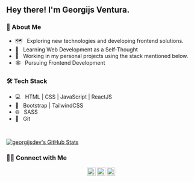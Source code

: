 <h2> Hey there! I'm Georgijs Ventura.</h2>

<h3> 👱 About Me </h3>

- 🗺️ &nbsp; Exploring new technologies and developing frontend solutions.
- 🌱 &nbsp; Learning Web Development as a Self-Thought
- 💼 &nbsp; Working in my personal projects using the stack mentioned below.
- 🕸️ &nbsp; Pursuing Frontend Development

<h3>🛠 Tech Stack</h3>

- 💻 &nbsp; HTML | CSS | JavaScript | ReactJS
- 🎨 &nbsp; Bootstrap | TailwindCSS
- 🌐 &nbsp; SASS
- 🔧 &nbsp; Git

<br/>

[![georgijsdev's GitHub Stats](https://github-readme-stats.vercel.app/api?username=georgijsdev&show_icons=true)](https://github.com/georgijsdev)

<h3> 🤝🏻 Connect with Me </h3>

<p align="center">
<a href="https://www.linkedin.com/in/germans-ventura/"><img width="22px" alt="LinkedIn" src="https://image.flaticon.com/icons/svg/1384/1384088.svg"></a>
<a href="https://www.instagram.com/georgijs.dev/"><img width="22px" alt="Instagram" src="https://image.flaticon.com/icons/svg/1384/1384031.svg"></a>
<a href="mailto:ventura55g@gmail.com"><img width="22px" alt="Email" src="https://image.flaticon.com/icons/svg/2991/2991151.svg"></a>
